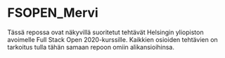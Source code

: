 # FSOPEN_Mervi
Tässä repossa ovat näkyvillä suoritetut tehtävät Helsingin yliopiston avoimelle Full Stack Open 2020-kurssille. Kaikkien osioiden tehtävien on tarkoitus tulla tähän samaan repoon omiin alikansioihinsa.